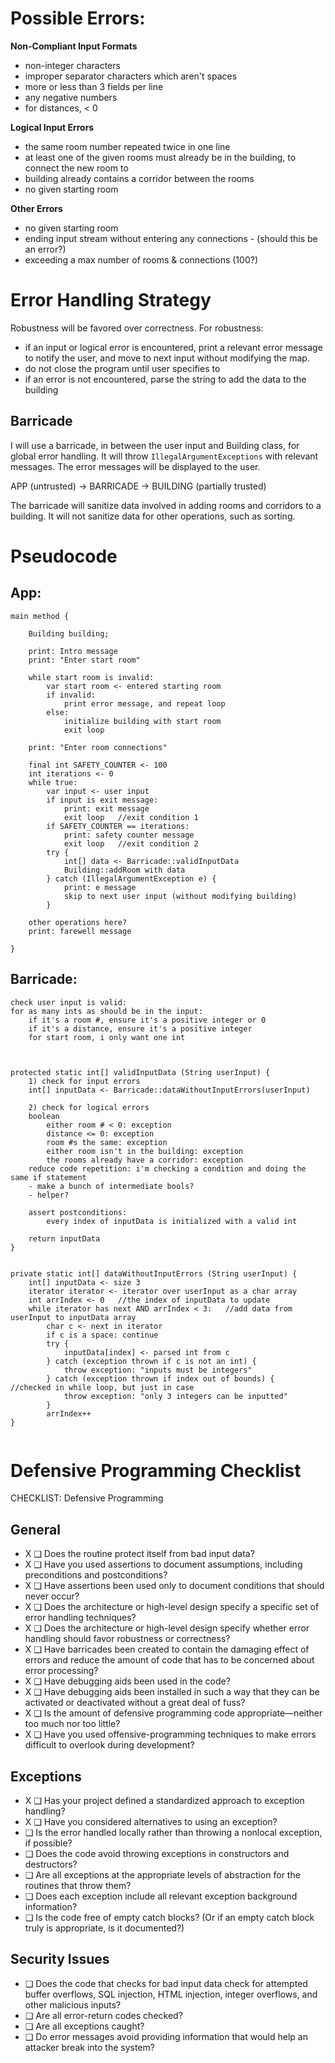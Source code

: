 # Possible Errors:
**Non-Compliant Input Formats**
- non-integer characters
- improper separator characters which aren't spaces
- more or less than 3 fields per line
- any negative numbers
- for distances, < 0
 
**Logical Input Errors**
- the same room number repeated twice in one line
- at least one of the given rooms must already be in the building, to connect the new room to 
- building already contains a corridor between the rooms
- no given starting room

**Other Errors**
- no given starting room
- ending input stream without entering any connections - (should this be an error?)
- exceeding a max number of rooms & connections (100?)

# Error Handling Strategy

Robustness will be favored over correctness. 
For robustness:
- if an input or logical error is encountered, print a relevant error message to notify the user, and move to next input without modifying the map.
- do not close the program until user specifies to
- if an error is not encountered, parse the string to add the data to the building

## Barricade

I will use a barricade, in between the user input and Building class, for global error handling.
It will throw `IllegalArgumentExceptions` with relevant messages. The error messages will be displayed to the user. 

APP (untrusted) -> BARRICADE -> BUILDING (partially trusted)

The barricade will sanitize data involved in adding rooms and corridors to a building. It will not sanitize data for other operations, such as sorting. 

# Pseudocode

## App:
```
main method {

	Building building;

	print: Intro message
	print: "Enter start room"

	while start room is invalid:
		var start room <- entered starting room
		if invalid: 
			print error message, and repeat loop
		else: 
			initialize building with start room
			exit loop

	print: "Enter room connections"

	final int SAFETY_COUNTER <- 100
	int iterations <- 0
	while true:
		var input <- user input
		if input is exit message: 
			print: exit message
			exit loop 	//exit condition 1
		if SAFETY_COUNTER == iterations:
			print: safety counter message
			exit loop	//exit condition 2
		try {
			int[] data <- Barricade::validInputData
			Building::addRoom with data
		} catch (IllegalArgumentException e) {
			print: e message
			skip to next user input (without modifying building)
		}
		
	other operations here?
	print: farewell message

}
```

## Barricade:

```
check user input is valid:
for as many ints as should be in the input:
	if it's a room #, ensure it's a positive integer or 0
	if it's a distance, ensure it's a positive integer
	for start room, i only want one int



protected static int[] validInputData (String userInput) {
	1) check for input errors
	int[] inputData <- Barricade::dataWithoutInputErrors(userInput) 
	
	2) check for logical errors
	boolean 
		either room # < 0: exception
		distance <= 0: exception
		room #s the same: exception
		either room isn't in the building: exception
		the rooms already have a corridor: exception
	reduce code repetition: i'm checking a condition and doing the same if statement
	- make a bunch of intermediate bools?
	- helper?

	assert postconditions:
		every index of inputData is initialized with a valid int
		
	return inputData
}
		

private static int[] dataWithoutInputErrors (String userInput) {
	int[] inputData <- size 3
	iterator iterator <- iterator over userInput as a char array
	int arrIndex <- 0	//the index of inputData to update
	while iterator has next AND arrIndex < 3:	//add data from userInput to inputData array
		char c <- next in iterator
		if c is a space: continue
		try {
			inputData[index] <- parsed int from c
		} catch (exception thrown if c is not an int) {
			throw exception: "inputs must be integers"
		} catch (exception thrown if index out of bounds) {		//checked in while loop, but just in case
			throw exception: "only 3 integers can be inputted"
		}
		arrIndex++
}


```

# Defensive Programming Checklist

CHECKLIST: Defensive Programming 
## General 
- X ❑ Does the routine protect itself from bad input data? 
- X ❑ Have you used assertions to document assumptions, including preconditions and postconditions? 
- X ❑ Have assertions been used only to document conditions that should never occur? 
- X ❑ Does the architecture or high-level design specify a specific set of error handling techniques? 
- X ❑ Does the architecture or high-level design specify whether error handling should favor robustness or correctness? 
- X ❑ Have barricades been created to contain the damaging effect of errors and reduce the amount of code that has to be concerned about error processing? 
- X ❑ Have debugging aids been used in the code? 
- X ❑ Have debugging aids been installed in such a way that they can be activated or deactivated without a great deal of fuss? 
- X ❑ Is the amount of defensive programming code appropriate—neither too much nor too little? 
- X ❑ Have you used offensive-programming techniques to make errors difficult to overlook during development? 

## Exceptions 
- X ❑ Has your project defined a standardized approach to exception handling? 
- X ❑ Have you considered alternatives to using an exception? 
- ❑ Is the error handled locally rather than throwing a nonlocal exception, if possible? 
- ❑ Does the code avoid throwing exceptions in constructors and destructors? 
- ❑ Are all exceptions at the appropriate levels of abstraction for the routines that throw them? 
- ❑ Does each exception include all relevant exception background information? 
- ❑ Is the code free of empty catch blocks? (Or if an empty catch block truly is appropriate, is it documented?) 

## Security Issues 
- ❑ Does the code that checks for bad input data check for attempted buffer overflows, SQL injection, HTML injection, integer overflows, and other malicious inputs? 
- ❑ Are all error-return codes checked?
- ❑ Are all exceptions caught? 
- ❑ Do error messages avoid providing information that would help an attacker break into the system?
<!--stackedit_data:
eyJoaXN0b3J5IjpbMzMzODE3OTY1LDk0OTIwNzA3Miw0NzQ3Mj
Y2NCwxMzk2MjIyOTg3LC0zNzkwMTM4MzMsMTMyNzk2NDY5MSw2
OTE2NjE0NjMsLTY1MjA5NjU0OSwtNjU2NzkyOTI2LC00MzE5OD
Y0LC01MTU5ODcyNjUsMTg0NjU0Mzg0MywyMDc3NTcyMjQ0LC0x
NzE4NDk5MDA1LDEzNDU0MTI1MzJdfQ==
-->